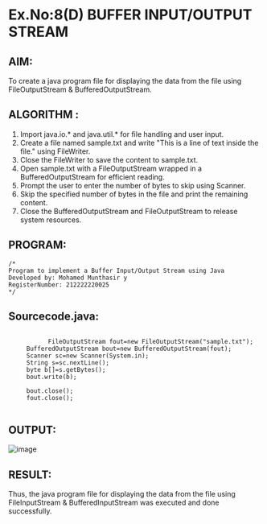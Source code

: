 # Ex.No:8(D) BUFFER INPUT/OUTPUT STREAM

## AIM:
 To create a java program file for displaying the data from the file using FileOutputStream & BufferedOutputStream.

## ALGORITHM :
1.	Import java.io.* and java.util.* for file handling and user input.
2.	Create a file named sample.txt and write "This is a line of text inside the file." using FileWriter.
3.	Close the FileWriter to save the content to sample.txt.
4.	Open sample.txt with a FileOutputStream wrapped in a BufferedOutputStream for efficient reading.
5.	Prompt the user to enter the number of bytes to skip using Scanner.
6.	Skip the specified number of bytes in the file and print the remaining content.
7.	Close the BufferedOutputStream and FileOutputStream to release system resources.

## PROGRAM:
 ```
/*
Program to implement a Buffer Input/Output Stream using Java
Developed by: Mohamed Munthasir y
RegisterNumber: 212222220025
*/
```

## Sourcecode.java:
```
       
           FileOutputStream fout=new FileOutputStream("sample.txt");    
     BufferedOutputStream bout=new BufferedOutputStream(fout);  
     Scanner sc=new Scanner(System.in);
     String s=sc.nextLine();    
     byte b[]=s.getBytes();    
     bout.write(b);    
    
     bout.close();    
     fout.close();    
       
```

## OUTPUT:

![image](https://github.com/user-attachments/assets/861176ee-7103-449d-978b-d2c3fe47d729)


## RESULT:
Thus, the java program file for displaying the data from the file using FileInputStream & BufferedInputStream was executed and done successfully.
